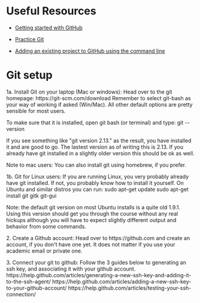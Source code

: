 <h1>Useful Resources</h1>
<ul>
  <li><a href="https://help.github.com/en" target="_blank">Getting started with GitHub</a></li>
</ul>
<ul>
  <li><a href="https://github.com/HackTechGO/git-katas" target="_blank">Practice Git </a></li>
</ul>
<ul>
  <li><a href="https://help.github.com/en/articles/adding-an-existing-project-to-github-using-the-command-line" target="_blank">Adding an existing project to GitHub using the command line </a></li>
</ul>

# Git setup
<p>
1a. Install Git on your laptop (Mac or windows):
Head over to the git homepage: https://git-scm.com/download
Remember to select git-bash as your way of working if asked (Win/Mac).
All other default options are pretty sensible for most users.
 
To make sure that it is installed, open git bash (or terminal) and type:
git --version

If you see something like "git version 2.13.<something>" as the result, you have installed it and are good to go. The lastest version as of writing this is 2.13. If you already have git installed in a slightly older version this should be ok as well.
 
Note to mac users: You can also install git using homebrew, if you prefer.
 
1b. Git for Linux users:
If you are running Linux, you very probably already have git installed. If not, you probably know how to install it yourself.
On Ubuntu and similar distros you can run:
sudo apt-get update
sudo apt-get install git gitk git-gui
 
Note: the default git version on most Ubuntu installs is a quite old 1.9.1. Using this version should get you through the course without any real hickups although you will have to expect slightly different output and behavior from some commands. 
</p> 

<p>
2. Create a Github account:
Head over to https://github.com and create an account, if you don't have one yet. It does not matter if you use your academic email or private one.
</p> 

<p> 
3. Connect your git to github:
Follow the 3 guides below to generating an ssh key, and associating it with your github account.
https://help.github.com/articles/generating-a-new-ssh-key-and-adding-it-to-the-ssh-agent/
https://help.github.com/articles/adding-a-new-ssh-key-to-your-github-account/
https://help.github.com/articles/testing-your-ssh-connection/
</p> 
